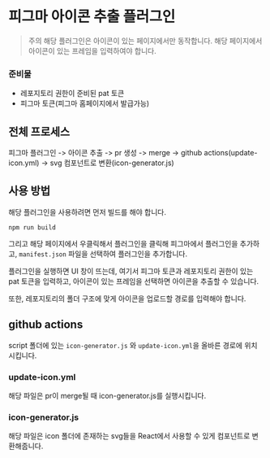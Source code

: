 # 피그마 아이콘 추출 플러그인

> 주의 
> 해당 플러그인은 아이콘이 있는 페이지에서만 동작합니다.
> 해당 페이지에서 아이콘이 있는 프레임을 입력하여야 합니다.
>

### 준비물
- 레포지토리 권한이 준비된 pat 토큰
- 피그마 토큰(피그마 홈페이지에서 발급가능)

## 전체 프로세스
피그마 플러그인 -> 아이콘 추출 -> pr 생성 -> merge -> github actions(update-icon.yml) -> svg 컴포넌트로 변환(icon-generator.js)

## 사용 방법
해당 플러그인을 사용하려면 먼저 빌드를 해야 합니다.
```
npm run build
```

그리고 해당 페이지에서 우클릭해서 플러그인을 클릭해 피그마에서 플러그인을 추가하고, `manifest.json` 파일을 선택하여 플러그인을 추가합니다.

플러그인을 실행하면 UI 창이 뜨는데, 여기서 피그마 토큰과 레포지토리 권한이 있는 pat 토큰을 입력하고, 아이콘이 있는 프레임을 선택하면 아이콘을 추출할 수 있습니다.

또한, 레포지토리의 폴더 구조에 맞게 아이콘을 업로드할 경로를 입력해야 합니다. 

## github actions

script 폴더에 있는 `icon-generator.js` 와 `update-icon.yml`을 올바른 경로에 위치시킵니다.

### update-icon.yml
해당 파일은 pr이 merge될 때 icon-generator.js를 실행시킵니다.

### icon-generator.js
해당 파일은 icon 폴더에 존재하는 svg들을 React에서 사용할 수 있게 컴포넌트로 변환해줍니다. 

